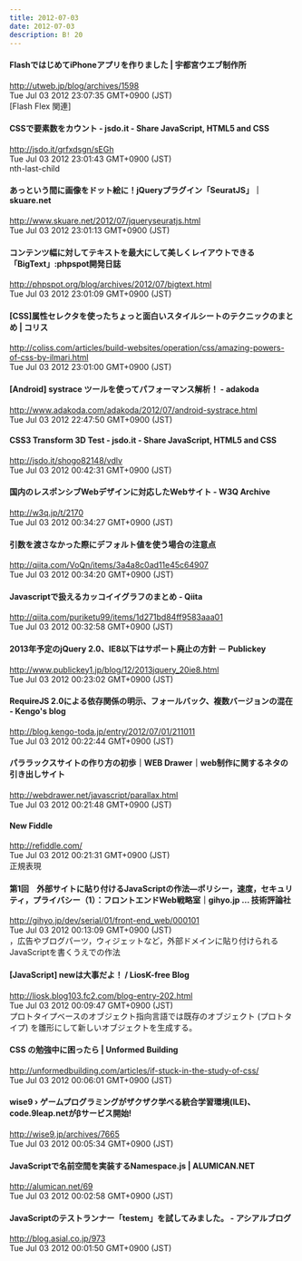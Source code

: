 ```yaml
---
title: 2012-07-03
date: 2012-07-03
description: B! 20
---
```


#### 			   FlashではじめてiPhoneアプリを作りました | 宇都宮ウエブ制作所 		
http://utweb.jp/blog/archives/1598<br>
Tue Jul 03 2012 23:07:35 GMT+0900 (JST)<br>
[Flash Flex 関連]


#### CSSで要素数をカウント - jsdo.it - Share JavaScript, HTML5 and CSS
http://jsdo.it/grfxdsgn/sEGh<br>
Tue Jul 03 2012 23:01:43 GMT+0900 (JST)<br>
nth-last-child


#### あっという間に画像をドット絵に！jQueryプラグイン「SeuratJS」｜skuare.net
http://www.skuare.net/2012/07/jqueryseuratjs.html<br>
Tue Jul 03 2012 23:01:13 GMT+0900 (JST)<br>


#### コンテンツ幅に対してテキストを最大にして美しくレイアウトできる「BigText」:phpspot開発日誌
http://phpspot.org/blog/archives/2012/07/bigtext.html<br>
Tue Jul 03 2012 23:01:09 GMT+0900 (JST)<br>


####   [CSS]属性セレクタを使ったちょっと面白いスタイルシートのテクニックのまとめ | コリス
http://coliss.com/articles/build-websites/operation/css/amazing-powers-of-css-by-ilmari.html<br>
Tue Jul 03 2012 23:01:00 GMT+0900 (JST)<br>


#### [Android] systrace ツールを使ってパフォーマンス解析！ - adakoda
http://www.adakoda.com/adakoda/2012/07/android-systrace.html<br>
Tue Jul 03 2012 22:47:50 GMT+0900 (JST)<br>


#### CSS3 Transform 3D Test - jsdo.it - Share JavaScript, HTML5 and CSS
http://jsdo.it/shogo82148/vdlv<br>
Tue Jul 03 2012 00:42:31 GMT+0900 (JST)<br>


#### 国内のレスポンシブWebデザインに対応したWebサイト - W3Q Archive
http://w3q.jp/t/2170<br>
Tue Jul 03 2012 00:34:27 GMT+0900 (JST)<br>


#### 引数を渡さなかった際にデフォルト値を使う場合の注意点
http://qiita.com/VoQn/items/3a4a8c0ad11e45c64907<br>
Tue Jul 03 2012 00:34:20 GMT+0900 (JST)<br>


#### Javascriptで扱えるカッコイイグラフのまとめ - Qiita
http://qiita.com/puriketu99/items/1d271bd84ff9583aaa01<br>
Tue Jul 03 2012 00:32:58 GMT+0900 (JST)<br>


#### 2013年予定のjQuery 2.0、IE8以下はサポート廃止の方針 － Publickey
http://www.publickey1.jp/blog/12/2013jquery_20ie8.html<br>
Tue Jul 03 2012 00:23:02 GMT+0900 (JST)<br>


#### RequireJS 2.0による依存関係の明示、フォールバック、複数バージョンの混在 - Kengo's blog
http://blog.kengo-toda.jp/entry/2012/07/01/211011<br>
Tue Jul 03 2012 00:22:44 GMT+0900 (JST)<br>


#### パララックスサイトの作り方の初歩｜WEB Drawer｜web制作に関するネタの引き出しサイト
http://webdrawer.net/javascript/parallax.html<br>
Tue Jul 03 2012 00:21:48 GMT+0900 (JST)<br>


#### New Fiddle
http://refiddle.com/<br>
Tue Jul 03 2012 00:21:31 GMT+0900 (JST)<br>
正規表現


#### 第1回　外部サイトに貼り付けるJavaScriptの作法―ポリシー，速度，セキュリティ，プライバシー（1）：フロントエンドWeb戦略室｜gihyo.jp … 技術評論社
http://gihyo.jp/dev/serial/01/front-end_web/000101<br>
Tue Jul 03 2012 00:13:09 GMT+0900 (JST)<br>
，広告やブログパーツ，ウィジェットなど，外部ドメインに貼り付けられるJavaScriptを書くうえでの作法


#### [JavaScript] newは大事だよ！ / LiosK-free Blog
http://liosk.blog103.fc2.com/blog-entry-202.html<br>
Tue Jul 03 2012 00:09:47 GMT+0900 (JST)<br>
プロトタイプベースのオブジェクト指向言語では既存のオブジェクト (プロトタイプ) を雛形にして新しいオブジェクトを生成する。


####   CSS の勉強中に困ったら | Unformed Building
http://unformedbuilding.com/articles/if-stuck-in-the-study-of-css/<br>
Tue Jul 03 2012 00:06:01 GMT+0900 (JST)<br>


#### wise9 › ゲームプログラミングがザクザク学べる統合学習環境(ILE)、code.9leap.netがβサービス開始!
http://wise9.jp/archives/7665<br>
Tue Jul 03 2012 00:05:34 GMT+0900 (JST)<br>


#### JavaScriptで名前空間を実装するNamespace.js | ALUMICAN.NET
http://alumican.net/69<br>
Tue Jul 03 2012 00:02:58 GMT+0900 (JST)<br>


#### JavaScriptのテストランナー「testem」を試してみました。 - アシアルブログ
http://blog.asial.co.jp/973<br>
Tue Jul 03 2012 00:01:50 GMT+0900 (JST)<br>


